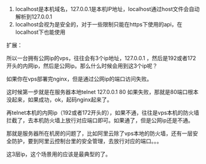 1. localhost是本机域名，127.0.0.1是本机IP地址，localhost通过host文件会自动解析到127.0.0.1
2. localhost会视为是安全的，对于一些限制只能在https下使用的api，在localhost下也能使用

扩展：

所以一台拥有公网ip的vps，往往会有3个ip地址，127.0.0.1 ，然后是192或者172开头的内网ip，然后是公网ip。那么什么时候会用到这3个ip呢？

如果你在vps部署完nginx，但是通过公网ip的端口访问失败。

这时候第一步就是在服务器本地telnet 127.0.0.1 80 如果失败，那就是80端口根本没起来，如果成功，ok，起码nginx起来了。

再telnet本机的内网ip（192或者172开头的），如果不通，往往是vps本机的防火墙拦截了，去本机防火墙上放行对应端口即可。如果通了，但是公网ip还是不通。

那就是服务器所在机房的问题了，比如阿里云除了vps本地的防火墙，还有一层安全防护，要到阿里云控制台里的安全管理，去放行对应的端口。。。

这3层ip，这个场景用的应该是最典型的了。